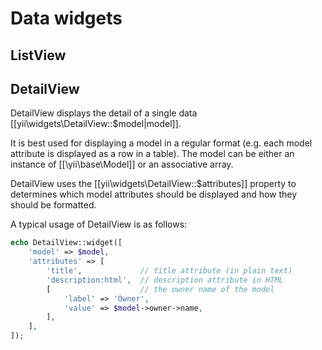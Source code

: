 Data widgets
============

ListView
--------



DetailView
----------

DetailView displays the detail of a single data [[yii\widgets\DetailView::$model|model]].
 
It is best used for displaying a model in a regular format (e.g. each model attribute is displayed as a row in a table).
The model can be either an instance of [[\yii\base\Model]] or an associative array.
 
DetailView uses the [[yii\widgets\DetailView::$attributes]] property to determines which model attributes should be displayed and how they
should be formatted.
 
A typical usage of DetailView is as follows:
 
```php
echo DetailView::widget([
	'model' => $model,
	'attributes' => [
		'title',             // title attribute (in plain text)
		'description:html',  // description attribute in HTML
		[                    // the owner name of the model
			'label' => 'Owner',
			'value' => $model->owner->name,
		],
	],
]);
```
